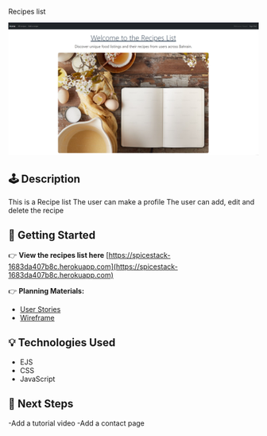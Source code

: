 Recipes list 

![Game Screenshot](./assets/Screenshot.png)

## 🕹️ Description

This is a Recipe list 
The user can make a profile
The user can add, edit and delete the recipe

## 🚀 Getting Started

👉 **View the recipes list here** [https://spicestack-1683da407b8c.herokuapp.com](https://spicestack-1683da407b8c.herokuapp.com)

👉 **Planning Materials:**
- [User Stories](https://trello.com/b/VEOMtdjD/porject-2)
- [Wireframe](https://trello.com/b/VEOMtdjD/porject-2)

## 💡 Technologies Used

- EJS
- CSS
- JavaScript

## 🚧 Next Steps

-Add a tutorial video
-Add a contact page






